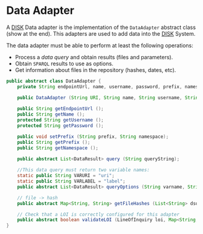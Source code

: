 # Data Adapter

A [DISK](https://disk.isi.edu) Data adapter is the implementation of the `DataAdapter` abstract class (show at the end).
This adapters are used to add data into the [DISK](https://disk.isi.edu) System.

The data adapter must be able to perform at least the following operations:

 - Process a *data query* and obtain results (files and parameters).
 - Obtain `SPARQL` results to use as options.
 - Get information about files in the repository (hashes, dates, etc).

```java
public abstract class DataAdapter {
    private String endpointUrl, name, username, password, prefix, namespace;

    public DataAdapter (String URI, String name, String username, String password);
    
    public String getEndpointUrl ();
    public String getName ();
    protected String getUsername ();
    protected String getPassword ();

    public void setPrefix (String prefix, String namespace);
    public String getPrefix ();
    public String getNamespace ();
    
    public abstract List<DataResult> query (String queryString);

    //This data query must return two variable names:
    static public String VARURI = "uri";
    static public String VARLABEL = "label";
    public abstract List<DataResult> queryOptions (String varname, String constraintQuery);

    // file -> hash
    public abstract Map<String, String> getFileHashes (List<String> dsurls);

    // Check that a LOI is correctly configured for this adapter
    public abstract boolean validateLOI (LineOfInquiry loi, Map<String, String> values);
}
```